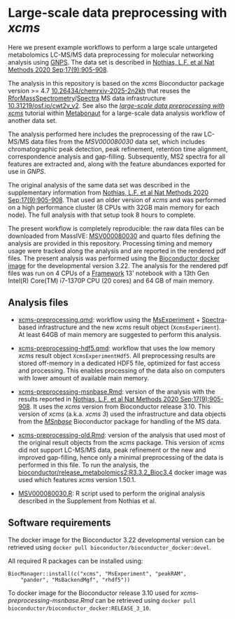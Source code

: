 # Large-scale data preprocessing with *xcms*

Here we present example workflows to perform a large scale untargeted
metabolomics LC-MS/MS data preprocessing for molecular networking analysis using
[GNPS](http://gnps.ucsd.edu). The data set is described in [Nothias, L.F. et al
Nat Methods 2020 Sep;17(9):905-908](https://doi.org/10.1038/s41592-020-0933-6).

The analysis in this repository is based on the *xcms* Bioconductor package
version >= 4.7
[10.26434/chemrxiv-2025-2n2kh](https://doi.org/10.26434/chemrxiv-2025-2n2kh)
that reuses the
[RforMassSpectrometry](https://rformassspectrometry.org)/[Spectra](https://github.com/rformassspectrometry/Spectra)
MS data infrastructure
[10.31219/osf.io/cwt2v_v2](https://doi.org/10.31219/osf.io/cwt2v_v2). See also
the [*large-scale data preprocessing with
xcms*](https://rformassspectrometry.github.io/Metabonaut/articles/large-scale-analysis.html)
tutorial within [Metabonaut](https://doi.org/10.5281/zenodo.15062929) for a
large-scale data analysis workflow of another data set.

The analysis performed here includes the preprocessing of the raw LC-MS/MS data
files from the *MSV000080030* data set, which includes chromatographic peak
detection, peak refinement, retention time alignment, correspondence analysis
and gap-filling. Subsequently, MS2 spectra for all features are extracted and,
along with the feature abundances exported for use in *GNPS*.

The original analysis of the same data set was described in the supplementary
information from [Nothias, L.F. et al Nat Methods 2020
Sep;17(9):905-908](https://doi.org/10.1038/s41592-020-0933-6). That used an
older version of *xcms* and was performed on a high performance cluster (8 CPUs
with 32GB main memory for each node). The full analysis with that setup took 8
hours to complete.

The present workflow is completely reproducible: the raw data files can be
downloaded from MassIVE:
[MSV000080030](https://gnps.ucsd.edu/ProteoSAFe/result.jsp?task=5e7034cc98c54a47b803b144bff6a296&view=advanced_view)
and quarto files defining the analysis are provided in this repository.
Processing timing and memory usage were tracked along the analysis and are
reported in the rendered pdf files. The present analysis was performed using the
[Bioconductor docker
image](https://hub.docker.com/r/bioconductor/bioconductor_docker/) for the
developmental version 3.22. The analysis for the rendered pdf files was run on 4
CPUs of a [Framework](https://frame.work) 13' notebook with a 13th Gen Intel(R)
Core(TM) i7-1370P CPU (20 cores) and 64 GB of main memory.

## Analysis files

- [xcms-preprocessing.qmd](xcms-preprocessing.qmd): workflow using the
  [MsExperiment](https://bioconductor.org/packages/MsExperiment) +
  [Spectra](https://bioconductor.org/packages/Spectra)-based infrastructure and
  the new *xcms* result object (`XcmsExperiment`). At least 64GB of main memory
  are suggested to perform this analysis.

- [xcms-preprocessing-hdf5.qmd](xcms-preprocessing-hdf5.qmd): workflow that uses
  the low memory *xcms* result object `XcmsExperimentHdf5`. All preprocessing
  results are stored off-memory in a dedicated HDF5 file, optimized for fast
  access and processing. This enables processing of the data also on computers
  with lower amount of available main memory.

- [xcms-preprocessing-msnbase.Rmd](xcms-preprocessing-msnbase.Rmd): version of
  the analysis with the results reported in [Nothias, L.F. et al Nat Methods
  2020 Sep;17(9):905-908](https://doi.org/10.1038/s41592-020-0933-6). It uses
  the *xcms* version from Bioconductor release 3.10. This version of *xcms*
  (a.k.a. *xcms 3*) used the infrastructure and data objects from the
  [*MSnbase*](https://bioconductor.org/packages/MSnbase) Bioconductor package
  for handling of the MS data.

- [xcms-preprocessing-old.Rmd](xcms-preprocessing-old.Rmd): version of the
  analysis that used most of the original result objects from the *xcms*
  package. This version of *xcms* did not support LC-MS/MS data, peak refinement
  or the new and improved gap-filling, hence only a minimal preprocessing of the
  data is performed in this file. To run the analysis, the
  [bioconductor/release_metabolomics2:R3.3.2_Bioc3.4](https://hub.docker.com/layers/bioconductor/release_metabolomics2/R3.3.2_Bioc3.4/images/sha256-eecdb80fc886e0ac4e5e32989a87db0a10ad48c8d737fc5695c2226f21e4aca6)
  docker image was used which features *xcms* version 1.50.1.

- [MSV000080030.R](MSV000080030.R): R script used to perform the original
  analysis described in the Supplement from Nothias et al.

## Software requirements

The docker image for the Bioconductor 3.22 developmental version can be
retrieved using `docker pull bioconductor/bioconductor_docker:devel`.

All required R packages can be installed using:

```{r}
BiocManager::install(c("xcms", "MsExperiment", "peakRAM",
    "pander", "MsBackendMgf", "rhdf5"))
```

To docker image for the Bioconductor release 3.10 used for
*xcms-preprocessing-msnbase.Rmd* can be retrieved using `docker pull
bioconductor/bioconductor_docker:RELEASE_3_10`.
